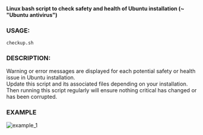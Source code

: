 #### Linux bash script to check safety and health of Ubuntu installation (~ "Ubuntu antivirus")

### USAGE:

 `checkup.sh`

### DESCRIPTION:

Warning or error messages are displayed for each potential safety or health issue in Ubuntu installation.  
Update this script and its associated files depending on your installation.  
Then running this script regularly will ensure nothing critical has changed or has been corrupted.

### EXAMPLE

![example_1](https://github.com/user-attachments/assets/c2800327-82b8-4a46-9563-17586b0f286f)

